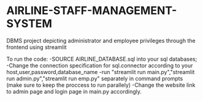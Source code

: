 # AIRLINE-STAFF-MANAGEMENT-SYSTEM
DBMS project depicting administrator and employee privileges through the frontend using streamlit

To run the code:
  -SOURCE AIRLINE_DATABASE.sql into your sql databases;
  -Change the connection specification for sql.connector according to your host,user,password,database_name
  -run "streamlit run main.py","streamlit run admin.py","streamlit run emp.py" separately in command prompts (make sure to keep the proccess to run parallely)
  -Change the website link to admin page and login page in main.py accordingly.

